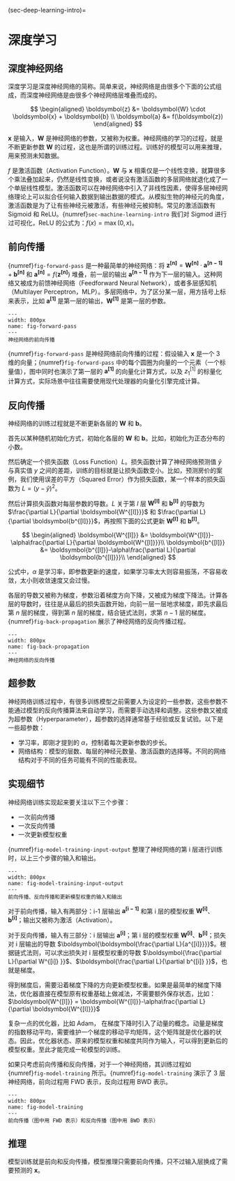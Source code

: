 (sec-deep-learning-intro)=
# 深度学习

## 深度神经网络

深度学习是深度神经网络的简称。简单来说，神经网络是由很多个下面的公式组成，而深度神经网络是由很多个神经网络层堆叠而成的。

$$
\begin{aligned}
\boldsymbol{z} &= \boldsymbol{W} \cdot \boldsymbol{x} + \boldsymbol{b} \\
\boldsymbol{a} &= f(\boldsymbol{z})
\end{aligned}
$$

$\boldsymbol{x}$ 是输入，$\boldsymbol{W}$ 是神经网络的参数，又被称为权重。神经网络的学习的过程，就是不断更新参数 $\boldsymbol{W}$ 的过程，这也是所谓的训练过程。训练好的模型可以用来推理，用来预测未知数据。

$f$ 是激活函数（Activation Function）。$\boldsymbol{W}$ 与 $\boldsymbol{x}$ 相乘仅是一个线性变换，就算很多个乘法叠加起来，仍然是线性变换，或者说没有激活函数的多层网络就退化成了一个单层线性模型。激活函数可以在神经网络中引入了非线性因素，使得多层神经网络理论上可以拟合任何输入数据到输出数据的模式。从模拟生物的神经元的角度，激活函数是为了让有些神经元被激活，有些神经元被抑制。常见的激活函数有 Sigmoid 和 ReLU。{numref}`sec-machine-learning-intro` 我们对 Sigmod 进行过可视化，ReLU 的公式为：$f(x) = \max (0, x)$。

## 前向传播

{numref}`fig-forward-pass` 是一种最简单的神经网络：将 $\boldsymbol{z^{[n]}} = \boldsymbol{W^{[n]}} \cdot \boldsymbol{a^{[n-1]}} + \boldsymbol{b^{[n]}}$ 和 $\boldsymbol{a^{[n]}} = f(\boldsymbol{z^{[n]}})$ 堆叠，前一层的输出 $\boldsymbol{a^{[n-1]}}$ 作为下一层的输入。这种网络又被成为前馈神经网络（Feedforward Neural Network），或者多层感知机（Multilayer Perceptron，MLP）。多层网络中，为了区分某一层，用方括号上标来表示，比如 $\boldsymbol{a^{[1]}}$ 是第一层的输出，$\boldsymbol{W^{[1]}}$ 是第一层的参数。

```{figure} ../img/ch-data-science/forward-pass.svg
---
width: 800px
name: fig-forward-pass
---
神经网络的前向传播
```

{numref}`fig-forward-pass` 是神经网络前向传播的过程：假设输入 $\boldsymbol{x}$ 是一个 3 维的向量；{numref}`fig-forward-pass` 中的每个圆圈为向量的一个元素（一个标量值），图中同时也演示了第一层的 $\boldsymbol{a^{[1]}}$ 的向量化计算方式，以及 $z^{[1]}_1$ 的标量化计算方式，实际场景中往往需要使用现代处理器的向量化引擎完成计算。

## 反向传播

神经网络的训练过程就是不断更新各层的 $\boldsymbol{W}$ 和 $\boldsymbol{b}$。

首先以某种随机初始化方式，初始化各层的 $\boldsymbol{W}$ 和 $\boldsymbol{b}$。比如，初始化为正态分布的小数。

然后确定一个损失函数（Loss Function）$L$。损失函数计算了神经网络预测值 $\hat{y}$ 与真实值 $y$ 之间的差距，训练的目标就是让损失函数变小。比如，预测房价的案例，我们使用误差的平方（Squared Error）作为损失函数，某一个样本的损失函数为 $L = (y - \hat{y})^2$。

然后计算损失函数对每层参数的导数。$L$ 关于第 $l$ 层 $\boldsymbol{W^{[l]}}$ 和 $\boldsymbol{b^{[l]}}$ 的导数为 $\frac{\partial L}{\partial \boldsymbol{W^{[l]}}}$ 和 $\frac{\partial L}{\partial \boldsymbol{b^{[l]}}}$，再按照下面的公式更新 $\boldsymbol{W^{[l]}}$ 和 $\boldsymbol{b^{[l]}}$。

$$
\begin{aligned}
\boldsymbol{W^{[l]}} &= \boldsymbol{W^{[l]}}-\alpha\frac{\partial L}{\partial \boldsymbol{W^{[l]}}}\\
\boldsymbol{b^{[l]}} &= \boldsymbol{b^{[l]}}-\alpha\frac{\partial L}{\partial \boldsymbol{b^{[l]}}}\\
\end{aligned}
$$

公式中，$\alpha$ 是学习率，即参数更新的速度，如果学习率太大则容易振荡，不容易收敛，太小则收敛速度又会过慢。

各层的导数又被称为梯度，参数沿着梯度方向下降，又被成为梯度下降法。计算各层的导数时，往往是从最后的损失函数开始，向前一层一层地求梯度，即先求最后第 $n$ 层的梯度，得到第 $n$ 层的梯度，结合链式法则，求第 $n-1$ 层的梯度。{numref}`fig-back-propagation` 展示了神经网络的反向传播过程。

```{figure} ../img/ch-data-science/back-propagation.svg
---
width: 800px
name: fig-back-propagation
---
神经网络的反向传播
```

## 超参数

神经网络训练过程中，有很多训练模型之前需要人为设定的一些参数，这些参数不能通过模型的反向传播算法来自动学习，而需要手动选择和调整。这些参数又被成为超参数（Hyperparameter），超参数的选择通常基于经验或反复试验。以下是一些超参数：

* 学习率，即刚才提到的 $\alpha$，控制着每次更新参数的步长。
* 网络结构：模型的层数、每层的神经元数量、激活函数的选择等。不同的网络结构对于不同的任务可能有不同的性能表现。

## 实现细节

神经网络训练实现起来要关注以下三个步骤：

* 一次前向传播
* 一次反向传播
* 一次更新模型权重

{numref}`fig-model-training-input-output` 整理了神经网络的第 i 层进行训练时，以上三个步骤的输入和输出。

```{figure} ../img/ch-data-science/model-training-input-output.svg
---
width: 800px
name: fig-model-training-input-output
---
前向传播、反向传播和更新模型权重的输入和输出
```

对于前向传播，输入有两部分：i-1 层输出 $\boldsymbol{a^{[i-1]}}$ 和第 i 层的模型权重 $\boldsymbol{W^{[i]}}$、$\boldsymbol{b^{[i]}}$；输出又被称为激活（Activation）。

对于反向传播，输入有三部分：i 层输出 $\boldsymbol{a^{[i]}}$；第 i 层的模型权重 $\boldsymbol{W^{[i]}}$、$\boldsymbol{b^{[i]}}$；损失对 i 层输出的导数 $\boldsymbol{\boldsymbol{\frac{\partial L}{a^{[i]}}}}$。根据链式法则，可以求出损失对 i 层模型权重的导数 $\boldsymbol{\frac{\partial L}{\partial W^{[i]}
}}$、$\boldsymbol{\frac{\partial L}{\partial b^{[i]}
}}$，也就是梯度。

得到梯度后，需要沿着梯度下降的方向更新模型权重。如果是最简单的梯度下降法，优化器直接在模型原有权重基础上做减法，不需要额外保存状态，比如：$\boldsymbol{W^{[l]}} = \boldsymbol{W^{[l]}}-\alpha\frac{\partial L}{\partial \boldsymbol{W^{[l]}}}$

复杂一点的优化器，比如 Adam， 在梯度下降时引入了动量的概念。动量是梯度的指数移动平均，需要维护一个梯度的移动平均矩阵，这个矩阵就是优化器的状态。因此，优化器状态、原来的模型权重和梯度共同作为输入，可以得到更新后的模型权重。至此才能完成一轮模型的训练。

如果只考虑前向传播和反向传播，对于一个神经网络，其训练过程如 {numref}`fig-model-training` 所示。{numref}`fig-model-training` 演示了 3 层神经网络，前向过程用 FWD 表示，反向过程用 BWD 表示。

```{figure} ../img/ch-data-science/model-training.svg
---
width: 800px
name: fig-model-training
---
前向传播（图中用 FWD 表示）和反向传播（图中用 BWD 表示）
```

## 推理

模型训练就是前向和反向传播，模型推理只需要前向传播，只不过输入层换成了需要预测的 $\boldsymbol{x}$。